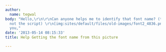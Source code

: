 ```yaml
---
author:
  name: tegwal
body: "Hello,\r\n\r\nCan anyone helps me to identify that font name? (the Quote font
  not the script) \r\n[img:sites/default/files/old-images/font2_4836.png]\r\n\r\nThank
  you,"
date: '2013-05-14 08:15:33'
title: Help Getting the font name from this picture

---
```

